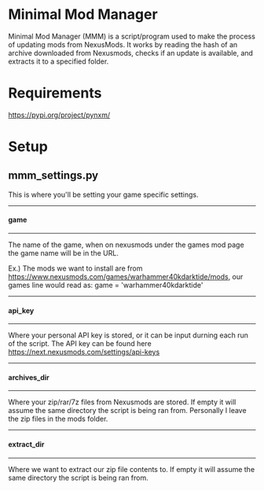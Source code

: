 
# Minimal Mod Manager 

Minimal Mod Manager (MMM) is a script/program used to make the process of updating mods from NexusMods. It works by reading the hash of an archive downloaded from Nexusmods, checks if an update is available, and extracts it to a specified folder.  

# Requirements 
https://pypi.org/project/pynxm/


# Setup

## mmm_settings.py
This is where you'll be setting your game specific settings.

---
#### game
--- 
The name of the game, when on nexusmods under the games mod page the game name will be in the URL. 

Ex.) The mods we want to install are from https://www.nexusmods.com/games/warhammer40kdarktide/mods, our games line would read as: game = 'warhammer40kdarktide'

---
#### api_key
--- 
Where your personal API key is stored, or it can be input durning each run of the script. The API key can be found here https://next.nexusmods.com/settings/api-keys

---
#### archives_dir
---
Where your zip/rar/7z files from Nexusmods are stored. If empty it will assume the same directory the script is being ran from. Personally I leave the zip files in the mods folder. 

---
#### extract_dir
---
Where we want to extract our zip file contents to. If empty it will assume the same directory the script is being ran from.
